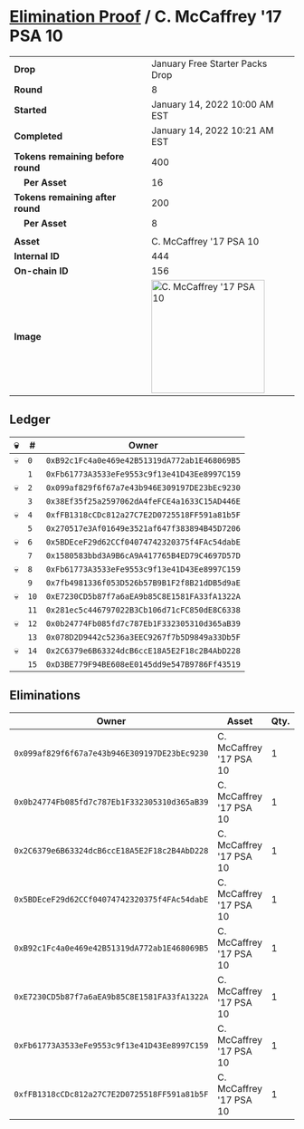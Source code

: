 # [Elimination Proof](./readme.md) / C. McCaffrey &#039;17 PSA 10

|||
|---|---|
| **Drop** | January Free Starter Packs Drop |
| **Round** | 8 |
| **Started** | January 14, 2022 10:00 AM EST |
| **Completed** | January 14, 2022 10:21 AM EST |
| **Tokens remaining before round** | 400 |
| **&nbsp;&nbsp;&nbsp;&nbsp;Per Asset** | 16 |
| **Tokens remaining after round** | 200 |
| **&nbsp;&nbsp;&nbsp;&nbsp;Per Asset** | 8 |
| | |
| **Asset** | C. McCaffrey &#039;17 PSA 10 |
| **Internal ID** | 444 |
| **On-chain ID** | 156 |
| **Image** | <img src="https://tcdn.blokpax.com/954504e8-1adc-4b1d-96a8-3b8f4706046e/5d16486dad7e9793985870c1eb4d1cc91804a6c335f8a14660ddfb2bf2304fab.png" height="200" alt="C. McCaffrey &#039;17 PSA 10" /> |

## Ledger

| 💀 | # | Owner |
| --- | --- | --- |
| 💀 | `0` | `0xB92c1Fc4a0e469e42B51319dA772ab1E468069B5` |
|  | `1` | `0xFb61773A3533eFe9553c9f13e41D43Ee8997C159` |
| 💀 | `2` | `0x099af829f6f67a7e43b946E309197DE23bEc9230` |
|  | `3` | `0x38Ef35f25a2597062dA4feFCE4a1633C15AD446E` |
| 💀 | `4` | `0xfFB1318cCDc812a27C7E2D0725518FF591a81b5F` |
|  | `5` | `0x270517e3Af01649e3521af647f383894B45D7206` |
| 💀 | `6` | `0x5BDEceF29d62CCf04074742320375f4FAc54dabE` |
|  | `7` | `0x1580583bbd3A9B6cA9A417765B4ED79C4697D57D` |
| 💀 | `8` | `0xFb61773A3533eFe9553c9f13e41D43Ee8997C159` |
|  | `9` | `0x7fb4981336f053D526b57B9B1F2f8B21dDB5d9aE` |
| 💀 | `10` | `0xE7230CD5b87f7a6aEA9b85C8E1581FA33fA1322A` |
|  | `11` | `0x281ec5c446797022B3Cb106d71cFC850dE8C6338` |
| 💀 | `12` | `0x0b24774Fb085fd7c787Eb1F332305310d365aB39` |
|  | `13` | `0x078D2D9442c5236a3EEC9267f7b5D9849a33Db5F` |
| 💀 | `14` | `0x2C6379e6B63324dcB6ccE18A5E2F18c2B4AbD228` |
|  | `15` | `0xD3BE779F94BE608eE0145dd9e547B9786Ff43519` |


## Eliminations

| Owner | Asset | Qty. | Transaction |
| --- | --- | --- | --- |
| `0x099af829f6f67a7e43b946E309197DE23bEc9230` | C. McCaffrey '17 PSA 10 | 1 | [Polygonscan](https://polygonscan.com/tx/0xccc5d09b3b1b466eccd6f2b7101826fe67f4aafe77e30688a1b3feac0a3c1642) |
| `0x0b24774Fb085fd7c787Eb1F332305310d365aB39` | C. McCaffrey '17 PSA 10 | 1 | [Polygonscan](https://polygonscan.com/tx/0xb613ea24b76340825978a54517dbc63b5a92e7e23eb83fe446e16fec447add75) |
| `0x2C6379e6B63324dcB6ccE18A5E2F18c2B4AbD228` | C. McCaffrey '17 PSA 10 | 1 | [Polygonscan](https://polygonscan.com/tx/0x6b5bfa1e65c8bd4f098585866fa7f4fa64ea9a07ff19d1886efe5b5e14e66c05) |
| `0x5BDEceF29d62CCf04074742320375f4FAc54dabE` | C. McCaffrey '17 PSA 10 | 1 | [Polygonscan](https://polygonscan.com/tx/0xb96f2b02791cdae89a971f40b350799cefca8242f8def6da2301bbd97efe6151) |
| `0xB92c1Fc4a0e469e42B51319dA772ab1E468069B5` | C. McCaffrey '17 PSA 10 | 1 | [Polygonscan](https://polygonscan.com/tx/0xb50d58207ea68fd69c0c9ef1199fd8a32680c900b7379d3bc321119e8c61a8d1) |
| `0xE7230CD5b87f7a6aEA9b85C8E1581FA33fA1322A` | C. McCaffrey '17 PSA 10 | 1 | [Polygonscan](https://polygonscan.com/tx/0xc76a4ecfcc54b47a51a7569a956a1f443e7ccc89e7eac867d4ba200e3f2b8cbd) |
| `0xFb61773A3533eFe9553c9f13e41D43Ee8997C159` | C. McCaffrey '17 PSA 10 | 1 | [Polygonscan](https://polygonscan.com/tx/0xcc4cb64ec5c29cba96d63f7aa1e9848d4e66bfcc3fdcc6adf42bc66eb08ab94d) |
| `0xfFB1318cCDc812a27C7E2D0725518FF591a81b5F` | C. McCaffrey '17 PSA 10 | 1 | [Polygonscan](https://polygonscan.com/tx/0x5aa4022714c80e1968d9803a77e37059c0ed5dd4c1f8b1c6f929758f99d8fbca) |
